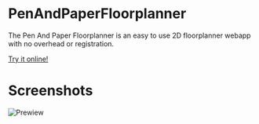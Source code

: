 # PenAndPaperFloorplanner
The Pen And Paper Floorplanner is an easy to use 2D floorplanner webapp with no overhead or registration.

[Try it online!](https://karldaeubel.github.io/PenAndPaperFloorplanner/)

# Screenshots

![Prewiew](https://github.com/karldaeubel/PenAndPaperFloorplanner/assets/1245268/a2d4a6b1-0040-4b9c-bd25-b5a18ae1a9d0)

